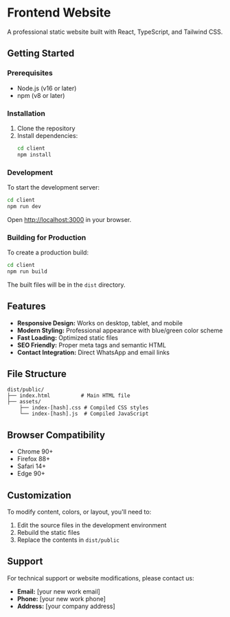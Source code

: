 # Frontend Website

A professional static website built with React, TypeScript, and Tailwind CSS.


## Getting Started

### Prerequisites
- Node.js (v16 or later)
- npm (v8 or later)

### Installation

1. Clone the repository
2. Install dependencies:
   ```bash
   cd client
   npm install
   ```

### Development

To start the development server:
```bash
cd client
npm run dev
```

Open [http://localhost:3000](http://localhost:3000) in your browser.

### Building for Production

To create a production build:
```bash
cd client
npm run build
```

The built files will be in the `dist` directory.

## Features

- **Responsive Design:** Works on desktop, tablet, and mobile
- **Modern Styling:** Professional appearance with blue/green color scheme
- **Fast Loading:** Optimized static files
- **SEO Friendly:** Proper meta tags and semantic HTML
- **Contact Integration:** Direct WhatsApp and email links

## File Structure

```
dist/public/
├── index.html          # Main HTML file
├── assets/
    ├── index-[hash].css # Compiled CSS styles
    └── index-[hash].js  # Compiled JavaScript
```

## Browser Compatibility

- Chrome 90+
- Firefox 88+
- Safari 14+
- Edge 90+

## Customization

To modify content, colors, or layout, you'll need to:
1. Edit the source files in the development environment
2. Rebuild the static files
3. Replace the contents in `dist/public`

## Support

For technical support or website modifications, please contact us:
- **Email:** [your new work email]
- **Phone:** [your new work phone]
- **Address:** [your company address]